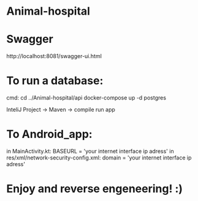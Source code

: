 # Animal-hospital

# Swagger
 http://localhost:8081/swagger-ui.html

# To run a database:
 cmd: 
 cd ../Animal-hospital/api
 docker-compose up -d postgres
 
 InteliJ Project -> Maven -> compile
 run app

# To Android_app:
 in MainActivity.kt:
 BASEURL = 'your internet interface ip adress'
 in res/xml/network-security-config.xml:
 domain = 'your internet interface ip adress'

# Enjoy and reverse engeneering! :)
